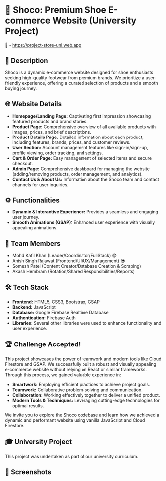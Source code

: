 
# 🚀 Shoco: Premium Shoe E-commerce Website (University Project)
🔗 - https://project-store-uni.web.app

## 📝 Description
Shoco is a dynamic e-commerce website designed for shoe enthusiasts seeking high-quality footwear from premium brands. We prioritize a user-friendly experience, offering a curated selection of products and a smooth buying journey.

## 🌐 Website Details
- **Homepage/Landing Page:** Captivating first impression showcasing featured products and brand stories.
- **Product Page:** Comprehensive overview of all available products with images, prices, and brief descriptions.
- **Product Details Page:** Detailed information about each product, including features, brands, prices, and customer reviews.
- **User Section:** Account management features like sign-in/sign-up, profile viewing, order tracking, and settings.
- **Cart & Order Page:** Easy management of selected items and secure checkout.
- **Admin Page:** Comprehensive dashboard for managing the website (adding/removing products, order management, and analytics).
- **Contact Us & About Us:** Information about the Shoco team and contact channels for user inquiries.

## ⚙️ Functionalities
- **Dynamic & Interactive Experience:** Provides a seamless and engaging user journey.
- **Smooth Animations (GSAP):** Enhanced user experience with visually appealing animations.

## 👥 Team Members
- Mohd Kafil Khan (Leader/Coordinator/FullStack) 😎
- Anish Singh Rajawat (Frontend/UI/UX/Management) 😎
- Somesh Patel (Content Creator/Database Creation & Scraping)
- Akash Hembram (Rotation/Shared Responsibilities/Reports)

## 🛠️ Tech Stack
- **Frontend:** HTML5, CSS3, Bootstrap, GSAP
- **Backend:** JavaScript
- **Database:** Google Firebase Realtime Database
- **Authentication:** Firebase Auth
- **Libraries:** Several other libraries were used to enhance functionality and user experience.

## 🏆 Challenge Accepted!
This project showcases the power of teamwork and modern tools like Cloud Firestore and GSAP. We successfully built a robust and visually appealing e-commerce website without relying on React or similar frameworks. Through this process, we gained valuable experience in:
- **Smartwork:** Employing efficient practices to achieve project goals.
- **Teamwork:** Collaborative problem-solving and communication.
- **Collaboration:** Working effectively together to deliver a unified product.
- **Modern Tools & Techniques:** Leveraging cutting-edge technologies for optimal results.

We invite you to explore the Shoco codebase and learn how we achieved a dynamic and performant website using vanilla JavaScript and Cloud Firestore.

## 🎓 University Project
This project was undertaken as part of our university curriculum.

## 📸 Screenshots
